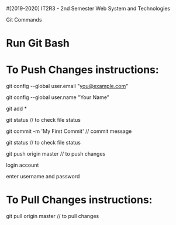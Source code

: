 #[2019-2020] IT2R3 - 2nd Semester
Web System and Technologies

Git Commands

# Run Git Bash
# To Push Changes instructions:
git config --global user.email "you@example.com"

git config --global user.name "Your Name"

git add *

git status // to check file status

git commit -m 'My First Commit' // commit message

git status // to check file status

git push origin master // to push changes

login account

enter username and password

# To Pull Changes instructions:
git pull origin master // to pull changes

